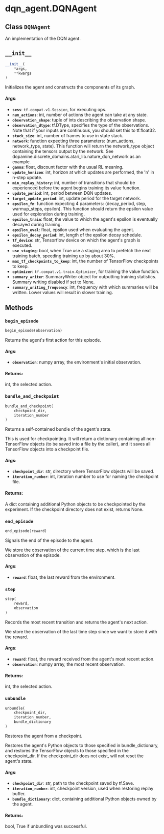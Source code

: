 <div itemscope itemtype="http://developers.google.com/ReferenceObject">
<meta itemprop="name" content="dqn_agent.DQNAgent" />
<meta itemprop="path" content="Stable" />
<meta itemprop="property" content="__init__"/>
<meta itemprop="property" content="begin_episode"/>
<meta itemprop="property" content="bundle_and_checkpoint"/>
<meta itemprop="property" content="end_episode"/>
<meta itemprop="property" content="step"/>
<meta itemprop="property" content="unbundle"/>
</div>

# dqn_agent.DQNAgent

## Class `DQNAgent`

An implementation of the DQN agent.

<h2 id="__init__"><code>__init__</code></h2>

```python
__init__(
    *args,
    **kwargs
)
```

Initializes the agent and constructs the components of its graph.

#### Args:

*   <b>`sess`</b>: `tf.compat.v1.Session`, for executing ops.
*   <b>`num_actions`</b>: int, number of actions the agent can take at any
    state.
*   <b>`observation_shape`</b>: tuple of ints describing the observation shape.
*   <b>`observation_dtype`</b>: tf.DType, specifies the type of the
    observations. Note that if your inputs are continuous, you should set this
    to tf.float32.
*   <b>`stack_size`</b>: int, number of frames to use in state stack.
*   <b>`network`</b>: function expecting three parameters: (num_actions,
    network_type, state). This function will return the network_type object
    containing the tensors output by the network. See
    dopamine.discrete_domains.atari_lib.nature_dqn_network as an example.
*   <b>`gamma`</b>: float, discount factor with the usual RL meaning.
*   <b>`update_horizon`</b>: int, horizon at which updates are performed, the
    'n' in n-step update.
*   <b>`min_replay_history`</b>: int, number of transitions that should be
    experienced before the agent begins training its value function.
*   <b>`update_period`</b>: int, period between DQN updates.
*   <b>`target_update_period`</b>: int, update period for the target network.
*   <b>`epsilon_fn`</b>: function expecting 4 parameters: (decay_period, step,
    warmup_steps, epsilon). This function should return the epsilon value used
    for exploration during training.
*   <b>`epsilon_train`</b>: float, the value to which the agent's epsilon is
    eventually decayed during training.
*   <b>`epsilon_eval`</b>: float, epsilon used when evaluating the agent.
*   <b>`epsilon_decay_period`</b>: int, length of the epsilon decay schedule.
*   <b>`tf_device`</b>: str, Tensorflow device on which the agent's graph is
    executed.
*   <b>`use_staging`</b>: bool, when True use a staging area to prefetch the
    next training batch, speeding training up by about 30%.
*   <b>`max_tf_checkpoints_to_keep`</b>: int, the number of TensorFlow
    checkpoints to keep.
*   <b>`optimizer`</b>: `tf.compat.v1.train.Optimizer`, for training the value function.
*   <b>`summary_writer`</b>: SummaryWriter object for outputting training
    statistics. Summary writing disabled if set to None.
*   <b>`summary_writing_frequency`</b>: int, frequency with which summaries will
    be written. Lower values will result in slower training.

## Methods

<h3 id="begin_episode"><code>begin_episode</code></h3>

```python
begin_episode(observation)
```

Returns the agent's first action for this episode.

#### Args:

*   <b>`observation`</b>: numpy array, the environment's initial observation.

#### Returns:

int, the selected action.

<h3 id="bundle_and_checkpoint"><code>bundle_and_checkpoint</code></h3>

```python
bundle_and_checkpoint(
    checkpoint_dir,
    iteration_number
)
```

Returns a self-contained bundle of the agent's state.

This is used for checkpointing. It will return a dictionary containing all
non-TensorFlow objects (to be saved into a file by the caller), and it saves all
TensorFlow objects into a checkpoint file.

#### Args:

*   <b>`checkpoint_dir`</b>: str, directory where TensorFlow objects will be
    saved.
*   <b>`iteration_number`</b>: int, iteration number to use for naming the
    checkpoint file.

#### Returns:

A dict containing additional Python objects to be checkpointed by the
experiment. If the checkpoint directory does not exist, returns None.

<h3 id="end_episode"><code>end_episode</code></h3>

```python
end_episode(reward)
```

Signals the end of the episode to the agent.

We store the observation of the current time step, which is the last observation
of the episode.

#### Args:

*   <b>`reward`</b>: float, the last reward from the environment.

<h3 id="step"><code>step</code></h3>

```python
step(
    reward,
    observation
)
```

Records the most recent transition and returns the agent's next action.

We store the observation of the last time step since we want to store it with
the reward.

#### Args:

*   <b>`reward`</b>: float, the reward received from the agent's most recent
    action.
*   <b>`observation`</b>: numpy array, the most recent observation.

#### Returns:

int, the selected action.

<h3 id="unbundle"><code>unbundle</code></h3>

```python
unbundle(
    checkpoint_dir,
    iteration_number,
    bundle_dictionary
)
```

Restores the agent from a checkpoint.

Restores the agent's Python objects to those specified in bundle_dictionary, and
restores the TensorFlow objects to those specified in the checkpoint_dir. If the
checkpoint_dir does not exist, will not reset the agent's state.

#### Args:

*   <b>`checkpoint_dir`</b>: str, path to the checkpoint saved by tf.Save.
*   <b>`iteration_number`</b>: int, checkpoint version, used when restoring
    replay buffer.
*   <b>`bundle_dictionary`</b>: dict, containing additional Python objects owned
    by the agent.

#### Returns:

bool, True if unbundling was successful.
